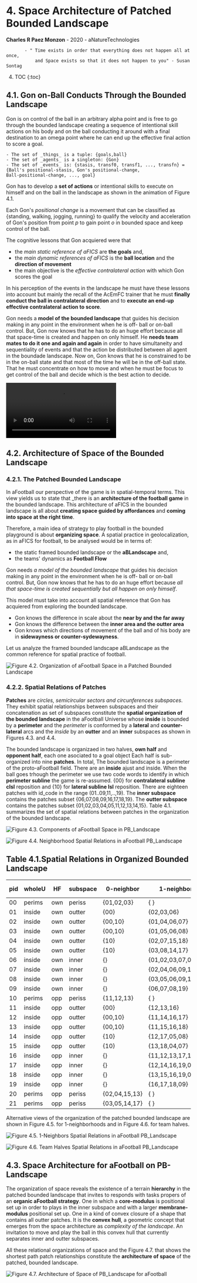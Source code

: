 # 4. Space Architecture of Patched Bounded Landscape
**Charles R Paez Monzon** - 2020 - aNatureTechnologies

           - " Time exists in order that everything does not happen all at once, 
               and Space exists so that it does not happen to you" - Susan Sontag
        
4. TOC
{:toc}

## 4.1. Gon on-Ball Conducts Through the Bounded Landscape
Gon is on control of the ball in an arbitrary alpha point and is free to go through the bounded landscape creating a 
sequence of intentional skill actions on his body and on the ball conducting it around with a final destination to an omega 
point where he can end up the effective final action to score a goal.

    - The set of _things_ is a tuple: {goals,ball}
    - The set of _agents_ is a singleton: {Gon}
    - The set of _events_ is: {stasis, transf0, transf1, ..., transfn} = {Ball's positional-stasis, Gon's positional-change,
    Ball-positional-change, ..., goal}

Gon has to develop a **set of actions** or intentional skills to execute on himself and on the ball in the landscape as shown
in the animation of Figure 4.1.

Each Gon's _positional change_ is a movement that can be classified as {standing, walking, jogging, running} to qualify the 
velocity and acceleration of Gon's position from point _p_ to gain point _o_ in bounded space and keep control of the ball.

The cognitive lessons that Gon acquiered were that
- the _main static reference of aFICS_ are **the goals** and, 
- the _main dynamic references of aFICS_ is the **ball location** and the **direction of movement**
- the main objective is the _effective contralateral action_ with which Gon scores the goal

In his perception of the events in the landscape he must have these lessons into account but mainly the recall of the AcEmFC
trainer that he must **finally conduct the ball in contralateral direction** and to **execute an end-up effective 
contralateral action to score**.

Gon needs a **model of the bounded landscape** that guides his decision making in any point in the environment when he is off-
ball or on-ball control. But, Gon now knows that he has to do an huge effort because all that space-time is created and happen
on only himself. He **needs team mates to do it one and again and again** in order to have simultaneity and sequentiality of
events and that the action be distributed between all agent in the boundade landscape. Now on, Gon knows that he is
constrained to be in the on-ball state and that most of the time he will be in the off-ball state. That he must concentrate on
how to move and when he must be focus to get control of the ball and decide which is the best action to decide.

![](/images/Gon1inUL-v1.mp4 "Figure 4.1. Animation: Gon on-ball Control on the Bounded Landscape")

## 4.2. Architecture of Space of the Bounded Landscape
### 4.2.1. The Patched Bounded Landscape
In aFootball our perspective of the game is in spatial-temporal terms. This view yields us to state that _there is an
**architecture of the football game** in the bounded landscape. This architecture of aFICS in the bounded landscape is all
about **creating space guided by affordances** and **coming into space at the right time**. 

Therefore, a main idea of strategy to play football in the bounded playground is about **organizing space**. A spatial
practice in geolocalization, as in aFICS for football, to be analysed would be in terms of:
- the static framed bounded landscape or the **aBLandscape** and,
- the teams' dynamics as **Football Flow**

Gon needs _a model of the bounded landscape_ that guides his decision making in any point in the environment when he is off-
ball or on-ball control. But, Gon now knows that he has to do an huge effort because _all that space-time is created 
sequentially but all happen on only himself_.

This model must take into account all spatial reference that Gon has acquiered from exploring the bounded landscape. 
- Gon knows the difference in scale about the **near by and the far away**
- Gon knows the difference between the **inner area and the outter area**
- Gon knows which directions of movement of the ball and of his body are in **sidewayness or counter-sydewayness**.

Let us analyze the framed bounded landscape aBLandscape as the common reference for spatial practice of football.

![](/images/landscapeaB.png "Figure 4.2. Organization of aFootball Space in a Patched Bounded Landscape")

### 4.2.2. Spatial Relations of Patches

**Patches** are _circles, semicircular sectors and circunferences subspaces_. They exhibit spatial relationships between
subspaces and their concatenation as set of subspaces constitute the **spatial organization of the bounded landscape** in the
aFootball Universe whose **inside** is bounded by a **perimeter** and the *perimeter* is conformed by a **lateral** and
**counter-lateral** arcs and the *inside* by an **outter** and an **inner** subspaces as shown in Figures 4.3. and 4.4.

The bounded landscape is organizaed in two halves, **own half** and **opponent half**, each one asociated to a goal object
Each half is sub-organized into nine **patches**. In total, The bounded landscape is a perimeter of the proto-aFootball field.
There are an **inside** ajust and inside. When the ball goes trhough the perimeter we use two code words to identify in which
**perimeter subline** the game is re-assumed. {00} for **contralateral subline clsl** reposition and {10} for **lateral
subline lsl** reposition. There are eighteen patches with id_code in the range (01..09,11,..,19). The **inner subspace** 
contains the patches subset {06,07,08,09,16,17,18,19}. The **outter subspace** contains  the patches subset
{01,02,03,04,05,11,12,13,14,15}. Table 4.1. summarizes the set of spatial relations between patches in the organization of the
bounded landscape.

![](/images/aBlandscape_whole_aFootball.png "Figure 4.3. Components of aFootball Space in PB_Landscape")

![](/images/Circos_aBlandscape_neighborhood.png "Figure 4.4. Neighborhood Spatial Relations in aFootball PB_Landscape")

## Table 4.1.Spatial Relations in Organized Bounded Landscape

|pid|wholeU| HF|subspace| 0-neighbor  |     1-neighbors   |        2-neighbors      |   3-neighbors  |4-neighbor|5-ne|
|---|------|---|--------|-------------|-------------------|-------------------------|----------------|----------|----|
| 00|perims|own| periss | {01,02,03}  |  {              } |      {              }   | {            } |   {  }   | {} | 
| 01|inside|own| outter |    {00}     |     {02,03,06}    |     {04,05,07,08,09}    |{14,15,17,18,19}|{12,13,16}|{11}|
| 02|inside|own| outter |   {00,10}   |    {01,04,06,07}  |   {03,08,09,15,18,19}   |{05,13,16,17,19}|{11,12,14}|{11}| 
| 03|inside|own| outter |   {00,10}   |    {01,05,06,08}  |   {02,07,09,14,17,19}   |{04,12,16,18,19}|{11,13,15}|{11}| 
| 04|inside|own| outter |    {10}     |    {02,07,15,18}  |   {01,06,09,13,16,19}   |{03,08,11,16,17}|  {05,12} |{14}| 
| 05|inside|own| outter |    {10}     |    {03,08,14,17}  |   {01,06,09,12,16,19}   |{02,07,11,16,18}|  {04,13} |{15}| 
| 06|inside|own| inner  |     {}      |{01,02,03,07,08,09}|    {04,05,17,18,19}     |{12,13,14,15,16}|    {11}  | {} | 
| 07|inside|own| inner  |     {}      |  {02,04,06,09,18} |  {01,03,08,13,15,16,19} | {05,11,12,17}  |    {14}  | {} | 
| 08|inside|own| inner  |     {}      |  {03,05,06,09,17} |  {01,02,07,12,14,16,19} | {04,11,13,18}  |    {15}  | {} | 
| 09|inside|own| inner  |     {}      |   {06,07,08,19}   |{01,02,03,04,05,16,17,18}|{11,12,13,14,15}|     {}   | {} | 
| 10|perims|opp| periss | {11,12,13}  |  {              } |      {              }   | {            } |   {  }   | {} |
| 11|inside|opp| outter |    {00}     |     {12,13,16}    |     {14,15,17,18,19}    |{04,05,07,08,09}|{02,03,06}|{01}|
| 12|inside|opp| outter |   {00,10}   |    {11,14,16,17}  |   {13,18,19,05,08,09}   |{15,03,06,07,09}|{01,02,04}|{01}| 
| 13|inside|opp| outter |   {00,10}   |    {11,15,16,18}  |   {12,17,19,04,07,09}   |{14,02,06,08,09}|{01,03,05}|{01}| 
| 14|inside|opp| outter |    {10}     |    {12,17,05,08}  |   {11,16,19,03,06,09}   |{13,18,01,06,07}|  {15,02} |{04}| 
| 15|inside|opp| outter |    {10}     |    {13,18,04,07}  |   {11,16,19,02,06,09}   |{12,17,01,06,08}|  {14,03} |{05}| 
| 16|inside|opp| inner  |     {}      |{11,12,13,17,18,19}|    {14,15,07,08,09}     |{02,03,04,05,06}|    {01}  | {} | 
| 17|inside|opp| inner  |     {}      |  {12,14,16,19,08} |  {11,13,18,03,05,06,09} | {15,01,02,07}  |    {04}  | {} | 
| 18|inside|opp| inner  |     {}      |  {13,15,16,19,07} |  {11,12,17,02,04,06,09} | {14,01,03,08}  |    {05}  | {} | 
| 19|inside|opp| inner  |     {}      |    {16,17,18,09}  |  {11,12,13,14,15,06,07} |{01,02,03,04,05}|     {}   | {} |
| 20|perims|opp| periss |{02,04,15,13}|  {              } |      {              }   | {            } |   {  }   | {} |
| 21|perims|opp| periss |{03,05,14,17}|  {              } |      {              }   | {            } |   {  }   | {} |

Alternative views of the organization of the patched bounded landscape are shown in Figure 4.5. for 1-neighborhoods and in 
Figure 4.6. for team halves.

![](/images/aFootball_1Neighborhood.png "Figure 4.5. 1-Neighbors Spatial Relations in aFootball PB_Landscape")

![](/images/aFootball_team_half.png "Figure 4.6. Team Halves Spatial Relations in aFootball PB_Landscape")

## 4.3. Space Architecture for aFootball on PB-Landscape

The organization of space reveals the existence of a terrain **hierarchy** in the patched bounded landscape that invites to
responds with tasks propers of an **organic aFootball strategy**. One in which a **core-modulus** is positional set up in
order to plays in the inner subspace and with a larger **membrane-modulus** positional set up. One in a kind of convex closure
of a shape that contains all outter patches. It is the **convex hull**, a geometric concept that emerges from the space
architecture as *complexity of the landscape*. An invitation to move and play the ball in this convex hull that currently 
separates inner and outter subspaces.

All these relational organizations of space and the Figure 4.7. that shows the shortest path patch relationships constitute
the **architecture of space** of the patched, bounded landscape.

![](/images/aFootball_KSpace_Architecture.png "Figure 4.7. Architecture of Space of PB_Landscape for aFootball")


